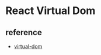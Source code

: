# React Virtual Dom

## reference

- [virtual-dom](https://github.com/cyan33/learn-react-source-code/blob/master/blog/update-contd.md)

